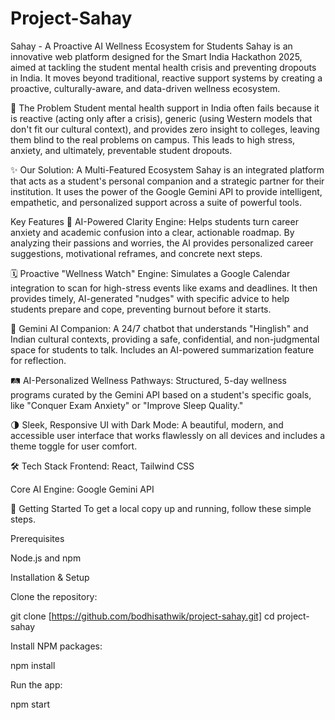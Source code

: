 # Project-Sahay
Sahay - A Proactive AI Wellness Ecosystem for Students
Sahay is an innovative web platform designed for the Smart India Hackathon 2025, aimed at tackling the student mental health crisis and preventing dropouts in India. It moves beyond traditional, reactive support systems by creating a proactive, culturally-aware, and data-driven wellness ecosystem.

🚀 The Problem
Student mental health support in India often fails because it is reactive (acting only after a crisis), generic (using Western models that don't fit our cultural context), and provides zero insight to colleges, leaving them blind to the real problems on campus. This leads to high stress, anxiety, and ultimately, preventable student dropouts.

✨ Our Solution: A Multi-Featured Ecosystem
Sahay is an integrated platform that acts as a student's personal companion and a strategic partner for their institution. It uses the power of the Google Gemini API to provide intelligent, empathetic, and personalized support across a suite of powerful tools.

Key Features
🧠 AI-Powered Clarity Engine: Helps students turn career anxiety and academic confusion into a clear, actionable roadmap. By analyzing their passions and worries, the AI provides personalized career suggestions, motivational reframes, and concrete next steps.

🗓️ Proactive "Wellness Watch" Engine: Simulates a Google Calendar integration to scan for high-stress events like exams and deadlines. It then provides timely, AI-generated "nudges" with specific advice to help students prepare and cope, preventing burnout before it starts.

💬 Gemini AI Companion: A 24/7 chatbot that understands "Hinglish" and Indian cultural contexts, providing a safe, confidential, and non-judgmental space for students to talk. Includes an AI-powered summarization feature for reflection.

🛤️ AI-Personalized Wellness Pathways: Structured, 5-day wellness programs curated by the Gemini API based on a student's specific goals, like "Conquer Exam Anxiety" or "Improve Sleep Quality."

🌗 Sleek, Responsive UI with Dark Mode: A beautiful, modern, and accessible user interface that works flawlessly on all devices and includes a theme toggle for user comfort.

🛠️ Tech Stack
Frontend: React, Tailwind CSS

Core AI Engine: Google Gemini API

🏁 Getting Started
To get a local copy up and running, follow these simple steps.

Prerequisites

Node.js and npm

Installation & Setup

Clone the repository:

git clone [https://github.com/bodhisathwik/project-sahay.git]
cd project-sahay

Install NPM packages:

npm install

Run the app:

npm start
